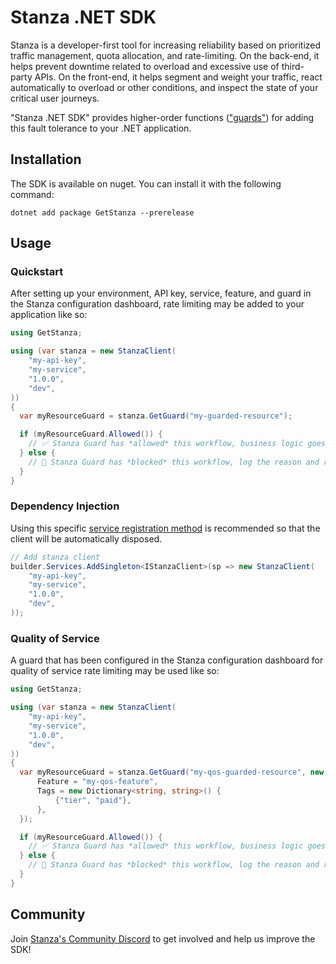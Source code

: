# Stanza .NET SDK

Stanza is a developer-first tool for increasing reliability based on prioritized traffic management, quota allocation, and rate-limiting. On the back-end, it helps prevent downtime related to overload and excessive use of third-party APIs. On the front-end, it helps segment and weight your traffic, react automatically to overload or other conditions, and inspect the state of your critical user journeys.

"Stanza .NET SDK" provides higher-order functions (["guards"](https://docs.dev.getstanza.dev/glossary#guard)) for adding this fault tolerance to your .NET application.

## Installation

The SDK is available on nuget. You can install it with the following command:

```shell
dotnet add package GetStanza --prerelease
```

## Usage

### Quickstart

After setting up your environment, API key, service, feature, and guard in the Stanza configuration dashboard, rate limiting may be added to your application like so:

```cs
using GetStanza;

using (var stanza = new StanzaClient(
    "my-api-key",
    "my-service",
    "1.0.0",
    "dev",
))
{
  var myResourceGuard = stanza.GetGuard("my-guarded-resource");

  if (myResourceGuard.Allowed()) {
    // ✅ Stanza Guard has *allowed* this workflow, business logic goes here.
  } else {
    // 🚫 Stanza Guard has *blocked* this workflow, log the reason and return 429 status
  }
}
```

### Dependency Injection

Using this specific [service registration method](https://learn.microsoft.com/en-us/dotnet/core/extensions/dependency-injection#service-registration-methods) is recommended so that the client will be automatically disposed.

```csharp
// Add stanza client
builder.Services.AddSingleton<IStanzaClient>(sp => new StanzaClient(
    "my-api-key",
    "my-service",
    "1.0.0",
    "dev",
));
```

### Quality of Service

A guard that has been configured in the Stanza configuration dashboard for quality of service rate limiting may be used like so:

```csharp
using GetStanza;

using (var stanza = new StanzaClient(
    "my-api-key",
    "my-service",
    "1.0.0",
    "dev",
))
{
  var myResourceGuard = stanza.GetGuard("my-qos-guarded-resource", new() {
      Feature = "my-qos-feature",
      Tags = new Dictionary<string, string>() {
          {"tier", "paid"},
      },
  });

  if (myResourceGuard.Allowed()) {
    // ✅ Stanza Guard has *allowed* this workflow, business logic goes here.
  } else {
    // 🚫 Stanza Guard has *blocked* this workflow, log the reason and return 429 status
  }
}
```

## Community

Join [Stanza's Community Discord](https://discord.gg/qaCRa2nMxY) to get involved and help us improve the SDK!
